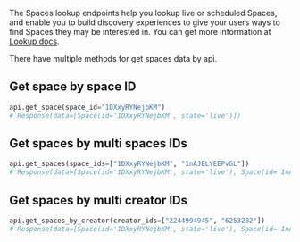 The Spaces lookup endpoints help you lookup live or scheduled Spaces, and enable you to build discovery experiences to give your users ways to find Spaces they may be interested in.
You can get more information at [Lookup docs](https://developer.twitter.com/en/docs/twitter-api/spaces/lookup/introduction).

There have multiple methods for get spaces data by api.

## Get space by space ID

```python
api.get_space(space_id="1DXxyRYNejbKM")
# Response(data=[Space(id='1DXxyRYNejbKM', state='live')])
```

## Get spaces by multi spaces IDs

```python
api.get_spaces(space_ids=["1DXxyRYNejbKM", "1nAJELYEEPvGL"])
# Response(data=[Space(id='1DXxyRYNejbKM', state='live'), Space(id='1nAJELYEEPvGL', state='live')])
```

## Get spaces by multi creator IDs

```python
api.get_spaces_by_creator(creator_ids=["2244994945", "6253282"])
# Response(data=[Space(id='1DXxyRYNejbKM', state='live'), Space(id='1nAJELYEEPvGL', state='live')])
```